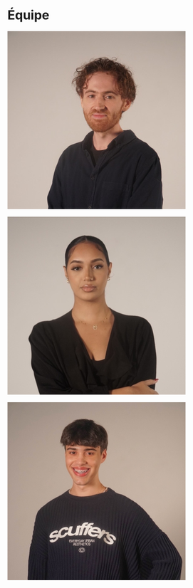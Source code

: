 # Équipe

<!-- Présentation des rôles et responsabilités de chacun des membres de l'équipe -->

[![Vincent Delisle](https://github.com/PootPookies/Prismatica/blob/30917b46b04d4ea1a755343781d0be2551df4d66/medias/images/equipe/vdelisle2.jpg)](./Vincent)

[![Ikrame Rata](https://github.com/PootPookies/Prismatica/blob/cb26dedd027b9b9af2e70302d886b81702ec8b78/medias/images/equipe/ikrame.jpg)](./Ikrame)

[![Jérémy Duverseau](https://github.com/PootPookies/Prismatica/blob/30917b46b04d4ea1a755343781d0be2551df4d66/medias/images/equipe/jduverseau.jpg)](./Jeremy)
